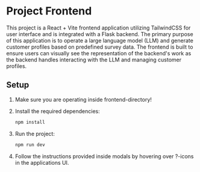 # Project Frontend

This project is a React + Vite frontend application utilizing TailwindCSS for user interface and is integrated with a Flask backend. The primary purpose of this application is to operate a large language model (LLM) and generate customer profiles based on predefined survey data. The frontend is built to ensure users can visually see the representation of the backend's work as the backend handles interacting with the LLM and managing customer profiles.

## Setup

1. Make sure you are operating inside frontend-directory!

1. Install the required dependencies:

   ```bash
   npm install
   ```

1. Run the project:

   ```bash
   npm run dev
   ```

1. Follow the instructions provided inside modals by hovering over ?-icons in the applications UI.
